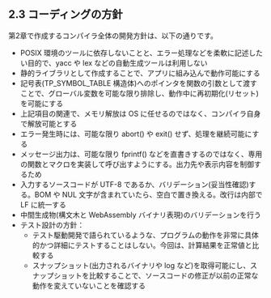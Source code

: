 
## 2.3 コーディングの方針

第2章で作成するコンパイラ全体の開発方針は、以下の通りです。

* POSIX 環境のツールに依存しないことと、エラー処理などを柔軟に記述したい目的で、yacc や lex などの自動生成ツールは利用しない
* 静的ライブラリとして作成することで、アプリに組み込んで動作可能にする
* 記号表(TP_SYMBOL_TABLE 構造体)へのポインタを関数の引数として渡すことで、グローバル変数を可能な限り排除し、動作中に再初期化(リセット)を可能にする
* 上記項目の関連で、メモリ解放は OS に任せるのではなく、コンパイラ自身で解放可能とする
* エラー発生時には、可能な限り abort() や exit() せず、処理を継続可能にする
* メッセージ出力は、可能な限り fprintf() などを直書きするのではなく、専用の関数とマクロを実装して呼び出すようにする。出力先や表示内容を制御するため
* 入力するソースコードが UTF-8 であるか、バリデーション(妥当性確認)する。BOM や NUL 文字が含まれていたら、空白で置き換える。改行は内部で LF に統一する
* 中間生成物(構文木と WebAssembly バイナリ表現)のバリデーションを行う
* テスト設計の方針：
    * テスト駆動開発で語られているような、プログラムの動作を非常に具体的かつ詳細にテストすることはしない。今回は、計算結果を正常値と比較する
    * スナップショット(出力されるバイナリや log など)を取得可能にし、スナップショットを比較することで、ソースコードの修正が以前の正常な動作を変えていないことを確認する

